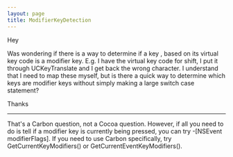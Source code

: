 ```yaml
---
layout: page
title: ModifierKeyDetection
---
```


Hey

Was wondering if there is a way to determine if a key , based on its virtual key code is a modifier key. E.g. I have the virtual key code for shift, I put it through UCKeyTranslate and I get back the wrong character. I understand that I need to map these myself, but is there a quick way to determine which keys are modifier keys without simply making a large switch case statement?

Thanks

----

That's a Carbon question, not a Cocoa question. However, if all you need to do is tell if a modifier key is currently being pressed, you can try -[NSEvent modifierFlags]. If you need to use Carbon specifically, try GetCurrentKeyModifiers() or GetCurrentEventKeyModifiers().

